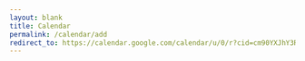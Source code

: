 ```yaml
---
layout: blank
title: Calendar
permalink: /calendar/add
redirect_to: https://calendar.google.com/calendar/u/0/r?cid=cm90YXJhY3RiZXlvbmRmcm9udGllcnNAZ21haWwuY29t
---
```

